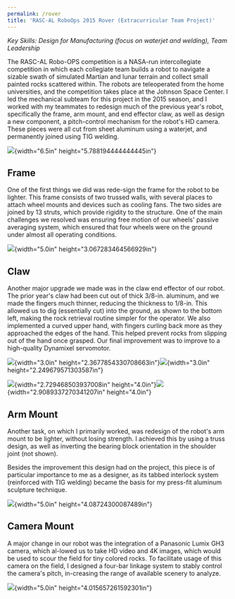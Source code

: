 ```yaml
---
permalink: /rover
title: 'RASC-AL RoboOps 2015 Rover (Extracurricular Team Project)'
---
```


*Key Skills: Design for Manufacturing (focus on waterjet and welding),
Team Leadership*

The RASC-AL Robo-OPS competition is a NASA-run intercollegiate
competition in which each collegiate team builds a robot to navigate a
sizable swath of simulated Martian and lunar terrain and collect small
painted rocks scattered within. The robots are teleoperated from the
home universities, and the competition takes place at the Johnson Space
Center. I led the mechanical subteam for this project in the 2015
season, and I worked with my teammates to redesign much of the previous
year\'s robot, specifically the frame, arm mount, and end effector claw,
as well as design a new component, a pitch-control mechanism for the
robot\'s HD camera. These pieces were all cut from sheet aluminum using
a waterjet, and permanently joined using TIG welding.

![](./media/Rover/image1.png){width="6.5in"
height="5.788194444444445in"}

## Frame 

One of the first things we did was rede-sign the frame for the robot to
be lighter. This frame consists of two trussed walls, with several
places to attach wheel mounts and devices such as cooling fans. The two
sides are joined by 13 struts, which provide rigidity to the structure.
One of the main challenges we resolved was ensuring free motion of our
wheels' passive averaging system, which ensured that four wheels were on
the ground under almost all operating conditions.

![](./media/Rover/image2.png){width="5.0in"
height="3.067283464566929in"}

## Claw 

Another major upgrade we made was in the claw end effector of our robot.
The prior year's claw had been cut out of thick 3/8-in. aluminum, and we
made the fingers much thinner, reducing the thickness to 1/8-in. This
allowed us to dig (essentially cut) into the ground, as shown to the
bottom left, making the rock retrieval routine simpler for the operator.
We also implemented a curved upper hand, with fingers curling back more
as they approached the edges of the hand. This helped prevent rocks from
slipping out of the hand once grasped. Our final improvement was to
improve to a high-quality Dynamixel servomotor.

![](./media/Rover/image3.jpeg){width="3.0in"
height="2.3677854330708663in"}![](./media/Rover/image4.jpeg){width="3.0in"
height="2.249679571303587in"}

![](./media/Rover/image5.png){width="2.729468503937008in"
height="4.0in"}![](./media/Rover/image6.png){width="2.9089337270341207in"
height="4.0in"}

## Arm Mount 

Another task, on which I primarily worked, was redesign of the robot's
arm mount to be lighter, without losing strength. I achieved this by
using a truss design, as well as inverting the bearing block orientation
in the shoulder joint (not shown).

Besides the improvement this design had on the project, this piece is of
particular importance to me as a designer, as its tabbed interlock
system (reinforced with TIG welding) became the basis for my press-fit
aluminum sculpture technique.

![](./media/Rover/image7.png){width="5.0in"
height="4.08724300087489in"}

## Camera Mount 

A major change in our robot was the integration of a Panasonic Lumix GH3
camera, which al-lowed us to take HD video and 4K images, which would be
used to scour the field for tiny colored rocks. To facilitate usage of
this camera on the field, I designed a four-bar linkage system to stably
control the camera's pitch, in-creasing the range of available scenery
to analyze.

![](./media/Rover/image8.png){width="5.0in"
height="4.015657261592301in"}
